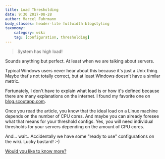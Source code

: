 ```yaml
---
title: Load Thresholding
date: 9:30 2017-08-28
author: Marcel Fuhrmann
body_classes: header-lite fullwidth blogstyling
taxonomy:
    category: wiki
    tag: [configuration, thresholding]
---
```


> System has high load!

Sounds anything but perfect.
At least when we are talking about servers.

Typical Windows users never hear about this because it's just a Unix thing.
Maybe that's not totally correct, but at least Windows doesn't have a similar metric.

Fortunately, I don't have to explain what load is or how it's defined because there are many explanations on the internet.
I found my favorite one on [blog.scoutapp.com](http://blog.scoutapp.com/articles/2009/07/31/understanding-load-averages).

Once you read the article, you know that the ideal load on a Linux machine depends on the number of CPU cores.
And maybe you can already foresee what that means for your threshold configs.
Yes, you will need individual thresholds for your servers depending on the amount of CPU cores.

And... wait.. 
Accidentally we have some "ready to use" configurations on the wiki.
Lucky bastard! :-)

[Would you like to know more?](https://wiki.opennms.org/wiki/Load-Configs)
